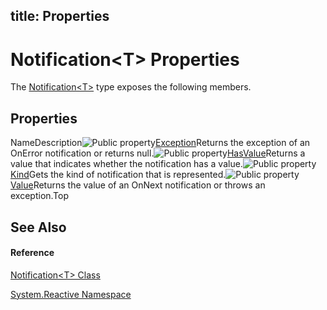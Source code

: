 title: Properties
---
# Notification\<T\> Properties

The [Notification\<T\>](Notification/Notification(T)) type exposes the following members.

## Properties

NameDescription![Public property](https://reactiveui.net/assets/img/Hh211972.pubproperty(en-us,VS.103).gif "Public property")[Exception](Exception/Notification(T).Exception)Returns the exception of an OnError notification or returns null.![Public property](https://reactiveui.net/assets/img/Hh211972.pubproperty(en-us,VS.103).gif "Public property")[HasValue](HasValue/Notification(T).HasValue)Returns a value that indicates whether the notification has a value.![Public property](https://reactiveui.net/assets/img/Hh211972.pubproperty(en-us,VS.103).gif "Public property")[Kind](Kind/Notification(T).Kind)Gets the kind of notification that is represented.![Public property](https://reactiveui.net/assets/img/Hh211972.pubproperty(en-us,VS.103).gif "Public property")[Value](Value/Notification(T).Value)Returns the value of an OnNext notification or throws an exception.Top

## See Also

#### Reference

[Notification\<T\> Class](Notification/Notification(T))

[System.Reactive Namespace](System.Reactive/System.Reactive)
